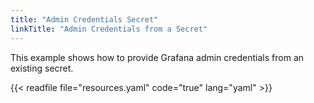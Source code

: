 ```yaml
---
title: "Admin Credentials Secret"
linkTitle: "Admin Credentials from a Secret"
---
```


This example shows how to provide Grafana admin credentials from an existing secret.

{{< readfile file="resources.yaml" code="true" lang="yaml" >}}
